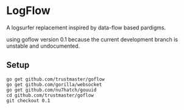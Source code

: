 # LogFlow

A logsurfer replacement inspired by data-flow based pardigms.

using goflow version 0.1 because the current
development branch is unstable and undocumented.


## Setup
```
go get github.com/trustmaster/goflow
go get github.com/gorilla/websocket
go get github.com/nu7hatch/gouuid
cd github.com/trustmaster/goflow
git checkout 0.1
```
